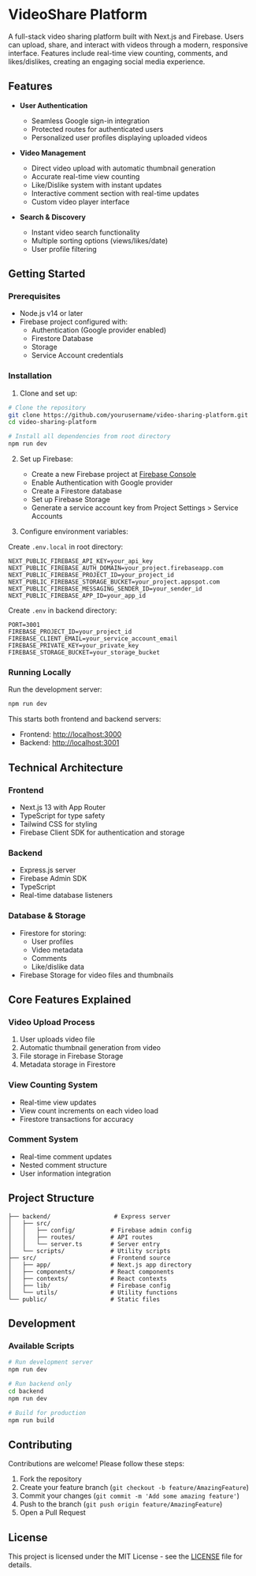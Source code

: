 # VideoShare Platform

A full-stack video sharing platform built with Next.js and Firebase. Users can upload, share, and interact with videos through a modern, responsive interface. Features include real-time view counting, comments, and likes/dislikes, creating an engaging social media experience.

## Features

- **User Authentication**
  - Seamless Google sign-in integration
  - Protected routes for authenticated users
  - Personalized user profiles displaying uploaded videos

- **Video Management**
  - Direct video upload with automatic thumbnail generation
  - Accurate real-time view counting
  - Like/Dislike system with instant updates
  - Interactive comment section with real-time updates
  - Custom video player interface

- **Search & Discovery**
  - Instant video search functionality
  - Multiple sorting options (views/likes/date)
  - User profile filtering

## Getting Started

### Prerequisites

- Node.js v14 or later
- Firebase project configured with:
  - Authentication (Google provider enabled)
  - Firestore Database
  - Storage
  - Service Account credentials

### Installation

1. Clone and set up:
```bash
# Clone the repository
git clone https://github.com/yourusername/video-sharing-platform.git
cd video-sharing-platform

# Install all dependencies from root directory
npm run dev
```

2. Set up Firebase:
   - Create a new Firebase project at [Firebase Console](https://console.firebase.google.com)
   - Enable Authentication with Google provider
   - Create a Firestore database
   - Set up Firebase Storage
   - Generate a service account key from Project Settings > Service Accounts

3. Configure environment variables:

Create `.env.local` in root directory:
```env
NEXT_PUBLIC_FIREBASE_API_KEY=your_api_key
NEXT_PUBLIC_FIREBASE_AUTH_DOMAIN=your_project.firebaseapp.com
NEXT_PUBLIC_FIREBASE_PROJECT_ID=your_project_id
NEXT_PUBLIC_FIREBASE_STORAGE_BUCKET=your_project.appspot.com
NEXT_PUBLIC_FIREBASE_MESSAGING_SENDER_ID=your_sender_id
NEXT_PUBLIC_FIREBASE_APP_ID=your_app_id
```

Create `.env` in backend directory:
```env
PORT=3001
FIREBASE_PROJECT_ID=your_project_id
FIREBASE_CLIENT_EMAIL=your_service_account_email
FIREBASE_PRIVATE_KEY=your_private_key
FIREBASE_STORAGE_BUCKET=your_storage_bucket
```

### Running Locally

Run the development server:
```bash
npm run dev
```

This starts both frontend and backend servers:
- Frontend: [http://localhost:3000](http://localhost:3000)
- Backend: [http://localhost:3001](http://localhost:3001)

## Technical Architecture

### Frontend
- Next.js 13 with App Router
- TypeScript for type safety
- Tailwind CSS for styling
- Firebase Client SDK for authentication and storage

### Backend
- Express.js server
- Firebase Admin SDK
- TypeScript
- Real-time database listeners

### Database & Storage
- Firestore for storing:
  - User profiles
  - Video metadata
  - Comments
  - Like/dislike data
- Firebase Storage for video files and thumbnails

## Core Features Explained

### Video Upload Process
1. User uploads video file
2. Automatic thumbnail generation from video
3. File storage in Firebase Storage
4. Metadata storage in Firestore

### View Counting System
- Real-time view updates
- View count increments on each video load
- Firestore transactions for accuracy

### Comment System
- Real-time comment updates
- Nested comment structure
- User information integration

## Project Structure
```
├── backend/                  # Express server
│   ├── src/
│   │   ├── config/          # Firebase admin config
│   │   ├── routes/          # API routes
│   │   └── server.ts        # Server entry
│   └── scripts/             # Utility scripts
├── src/                     # Frontend source
│   ├── app/                 # Next.js app directory
│   ├── components/          # React components
│   ├── contexts/            # React contexts
│   ├── lib/                 # Firebase config
│   └── utils/               # Utility functions
└── public/                  # Static files
```

## Development

### Available Scripts

```bash
# Run development server
npm run dev

# Run backend only
cd backend
npm run dev

# Build for production
npm run build
```

## Contributing

Contributions are welcome! Please follow these steps:

1. Fork the repository
2. Create your feature branch (`git checkout -b feature/AmazingFeature`)
3. Commit your changes (`git commit -m 'Add some amazing feature'`)
4. Push to the branch (`git push origin feature/AmazingFeature`)
5. Open a Pull Request

## License

This project is licensed under the MIT License - see the [LICENSE](LICENSE) file for details.
